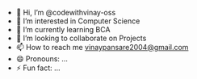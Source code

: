 - 👋 Hi, I’m @codewithvinay-oss
- 👀 I’m interested in Computer Science 
- 🌱 I’m currently learning BCA 
- 💞️ I’m looking to collaborate on Projects
- 📫 How to reach me vinaypansare2004@gmail.com
- 😄 Pronouns: ...
- ⚡ Fun fact: ...

<!---
codewithvinay-oss/codewithvinay-oss is a ✨ special ✨ repository because its `README.md` (this file) appears on your GitHub profile.
You can click the Preview link to take a look at your changes.
--->
